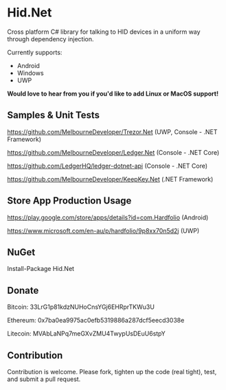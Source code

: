 # Hid.Net
Cross platform C# library for talking to HID devices in a uniform way through dependency injection.

Currently supports:
* Android
* Windows
* UWP

**Would love to hear from you if you'd like to add Linux or MacOS support!**

## Samples & Unit Tests

https://github.com/MelbourneDeveloper/Trezor.Net (UWP, Console - .NET Framework)

https://github.com/MelbourneDeveloper/Ledger.Net (Console - .NET Core)

https://github.com/LedgerHQ/ledger-dotnet-api (Console - .NET Core)

https://github.com/MelbourneDeveloper/KeepKey.Net (.NET Framework)

## Store App Production Usage

https://play.google.com/store/apps/details?id=com.Hardfolio (Android)

https://www.microsoft.com/en-au/p/hardfolio/9p8xx70n5d2j (UWP)

## NuGet
Install-Package Hid.Net

## Donate

Bitcoin: 33LrG1p81kdzNUHoCnsYGj6EHRprTKWu3U

Ethereum: 0x7ba0ea9975ac0efb5319886a287dcf5eecd3038e

Litecoin: MVAbLaNPq7meGXvZMU4TwypUsDEuU6stpY

## Contribution

Contribution is welcome. Please fork, tighten up the code (real tight), test, and submit a pull request.
